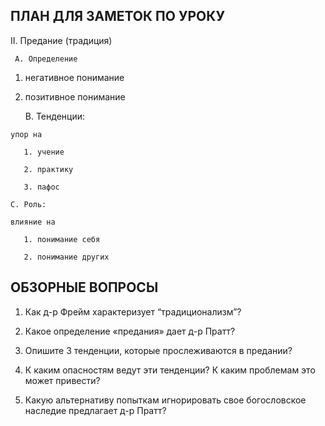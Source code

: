 ## ПЛАН ДЛЯ ЗАМЕТОК ПО УРОКУ

II. Предание (традиция)

     A. Определение

  1. негативное понимание

  2. позитивное понимание

     B. Тенденции:

	упор на

  	   1. учение

  	   2. практику

  	   3. пафос

    C. Роль:

	влияние на

  	   1. понимание себя

 	   2. понимание других



## ОБЗОРНЫЕ ВОПРОСЫ

1. Как д-р Фрейм характеризует “традиционализм”?

2. Какое определение «предания» дает д-р Пратт?

3. Опишите 3 тенденции, которые прослеживаются в предании?

4. К каким опасностям ведут эти тенденции? К каким проблемам это может привести?

5. Какую альтернативу попыткам игнорировать свое богословское наследие предлагает д-р Пратт?
 

 
